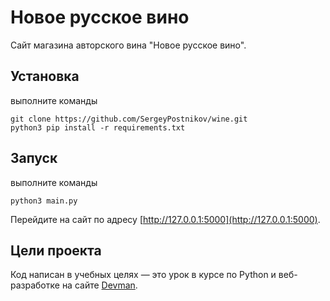 # Новое русское вино

Сайт магазина авторского вина "Новое русское вино".

## Установка
выполните команды
```
git clone https://github.com/SergeyPostnikov/wine.git
python3 pip install -r requirements.txt
```
## Запуск
выполните команды
```
python3 main.py
```
Перейдите на сайт по адресу [http://127.0.0.1:5000](http://127.0.0.1:5000).

## Цели проекта

Код написан в учебных целях — это урок в курсе по Python и веб-разработке на сайте [Devman](https://dvmn.org).
